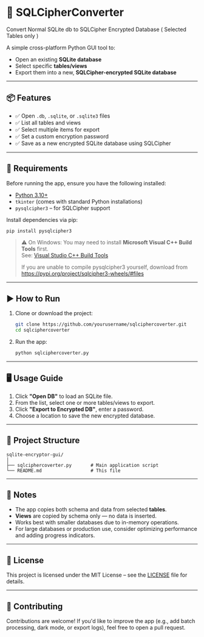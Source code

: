 # 🔐 SQLCipherConverter

Convert Normal SQLite db to SQLCipher Encrypted Database ( Selected Tables only ) 

A simple cross-platform Python GUI tool to:

- Open an existing **SQLite database**
- Select specific **tables/views**
- Export them into a new, **SQLCipher-encrypted SQLite database**

---

## 📦 Features

- ✅ Open `.db`, `.sqlite`, or `.sqlite3` files
- ✅ List all tables and views
- ✅ Select multiple items for export
- ✅ Set a custom encryption password
- ✅ Save as a new encrypted SQLite database using SQLCipher

---

## 🧰 Requirements

Before running the app, ensure you have the following installed:

- [Python 3.10+](https://www.python.org/downloads/)
- `tkinter` (comes with standard Python installations)
- `pysqlcipher3` – for SQLCipher support

Install dependencies via pip:

```bash
pip install pysqlcipher3
```

> ⚠️ On Windows: You may need to install **Microsoft Visual C++ Build Tools** first.  
> See: [Visual Studio C++ Build Tools](https://visualstudio.microsoft.com/visual-cpp-build-tools/)
> 
> If you are unable to compile pysqlcipher3 yourself, download from https://pypi.org/project/sqlcipher3-wheels/#files
---

## ▶️ How to Run

1. Clone or download the project:
   ```bash
   git clone https://github.com/yourusername/sqlciphercoverter.git
   cd sqlciphercoverter
   ```

2. Run the app:
   ```bash
   python sqlciphercoverter.py
   ```

---

## 🖥️ Usage Guide

1. Click **"Open DB"** to load an SQLite file.
2. From the list, select one or more tables/views to export.
3. Click **"Export to Encrypted DB"**, enter a password.
4. Choose a location to save the new encrypted database.

---

## 📁 Project Structure

```
sqlite-encryptor-gui/
│
├── sqlciphercoverter.py       # Main application script
└── README.md                  # This file
```

---

## 💬 Notes

- The app copies both schema and data from selected **tables**.
- **Views** are copied by schema only — no data is inserted.
- Works best with smaller databases due to in-memory operations.
- For large databases or production use, consider optimizing performance and adding progress indicators.

---

## 📎 License

This project is licensed under the MIT License – see the [LICENSE](LICENSE) file for details.

---

## 👥 Contributing

Contributions are welcome! If you'd like to improve the app (e.g., add batch processing, dark mode, or export logs), feel free to open a pull request.
